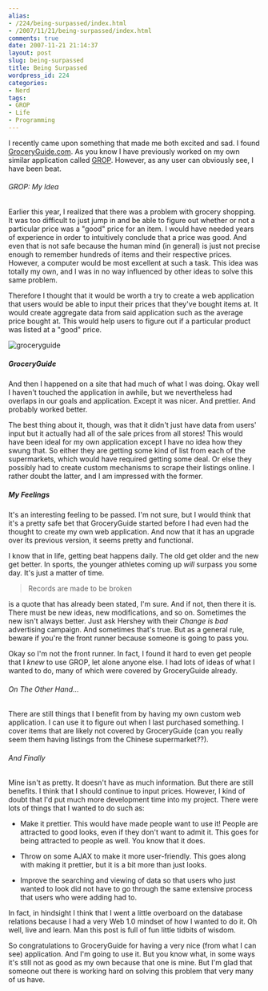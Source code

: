 ```yaml
---
alias:
- /224/being-surpassed/index.html
- /2007/11/21/being-surpassed/index.html
comments: true
date: 2007-11-21 21:14:37
layout: post
slug: being-surpassed
title: Being Surpassed
wordpress_id: 224
categories:
- Nerd
tags:
- GROP
- Life
- Programming
---
```


I recently came upon something that made me both excited and sad.  I found [GroceryGuide.com](http://groceryguide.com).  As you know I have previously worked on my own similar application called [GROP](http://prices.goingthewongway.com).  However, as any user can obviously see, I have been beat.



###### GROP: My Idea


Earlier this year, I realized that there was a problem with grocery shopping.  It was too difficult to just jump in and be able to figure out whether or not a particular price was a "good" price for an item.  I would have needed years of experience in order to intuitively conclude that a price was good.  And even that is not safe because the human mind (in general) is just not precise enough to remember hundreds of items and their respective prices.  However, a computer would be most excellent at such a task.  This idea was totally my own, and I was in no way influenced by other ideas to solve this same problem.

Therefore I thought that it would be worth a try to create a web application that users would be able to input their prices that they've bought items at.  It would create aggregate data from said application such as the average price bought at.  This would help users to figure out if a particular product was listed at a "good" price.


![groceryguide](http://farm3.static.flickr.com/2023/2052843479_bbc0dfc5cc.jpg)




##### GroceryGuide


And then I happened on a site that had much of what I was doing.  Okay well I haven't touched the application in awhile, but we nevertheless had overlaps in our goals and application.  Except it was nicer.  And prettier.  And probably worked better.  

The best thing about it, though, was that it didn't just have data from users' input but it actually had all of the sale prices from all stores!  This would have been ideal for my own application except I have no idea how they swung that.  So either they are getting some kind of list from each of the supermarkets, which would have required getting some deal.  Or else they possibly had to create custom mechanisms to scrape their listings online.  I rather doubt the latter, and I am impressed with the former.



##### My Feelings


It's an interesting feeling to be passed.  I'm not sure, but I would think that it's a pretty safe bet that GroceryGuide started before I had even had the thought to create my own web application.  And now that it has an upgrade over its previous version, it seems pretty and functional.

I know that in life, getting beat happens daily.  The old get older and the new get better.  In sports, the younger athletes coming up _will_ surpass you some day.  It's just a matter of time.  



> Records are made to be broken



is a quote that has already been stated, I'm sure.  And if not, then there it is.  There must be new ideas, new modifications, and so on.  Sometimes the new isn't always better.  Just ask Hershey with their _Change is bad_ advertising campaign.  And sometimes that's true.  But as a general rule, beware if you're the front runner because someone is going to pass you.

Okay so I'm not the front runner.  In fact, I found it hard to even get people that I _knew_ to use GROP, let alone anyone else.  I had lots of ideas of what I wanted to do, many of which were covered by GroceryGuide already.  



###### On The Other Hand...


There are still things that I benefit from by having my own custom web application.  I can use it to figure out when I last purchased something.  I cover items that are likely not covered by GroceryGuide (can you really seem them having listings from the Chinese supermarket??).  



###### And Finally


Mine isn't as pretty.  It doesn't have as much information.  But there are still benefits.  I think that I should continue to input prices.  However, I kind of doubt that I'd put much more development time into my project.  There were lots of things that I wanted to do such as:




  * Make it prettier.  This would have made people want to use it!  People are attracted to good looks, even if they don't want to admit it.  This goes for being attracted to people as well.  You know that it does.


  * Throw on some AJAX to make it more user-friendly.  This goes along with making it prettier, but it is a bit more than just looks.


  * Improve the searching and viewing of data so that users who just wanted to look did not have to go through the same extensive process that users who were adding had to.  



In fact, in hindsight I think that I went a little overboard on the database relations because I had a very Web 1.0 mindset of how I wanted to do it.  Oh well, live and learn.  Man this post is full of fun little tidbits of wisdom.  

So congratulations to GroceryGuide for having a very nice (from what I can see) application.  And I'm going to use it.  But you know what, in some ways it's still not as good as my own because that one is mine.  But I'm glad that someone out there is working hard on solving this problem that very many of us have.
